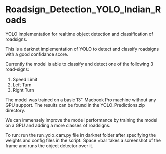 # Roadsign_Detection_YOLO_Indian_Roads
YOLO implementation for realtime object detection and classification of roadsigns.

This is a darknet implementation of YOLO to detect and classify roadsigns with a good confidance score.

Currently the model is able to classify and detect one of the following 3 road-signs:
1) Speed Limit
2) Left Turn
3) Right Turn

The  model was trained on a basic 13" Macbook Pro machine without any GPU support.
The results can be found in the YOLO_Predictions.zip directory.

We can immensely improve the model performance by training the model on a GPU and adding a more classes of roadsigns.

To run:
run the run_yolo_cam.py file in darknet folder after specifying the weights and config files in the script. Space =bar takes a screenshot of the frame and runs the object detector over it. 
